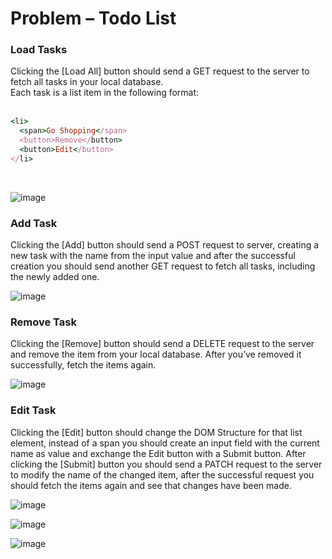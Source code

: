 # Problem – Todo List

<h3>Load Tasks</h3>
Clicking the [Load All] button should send a GET request to the server to fetch all tasks in your local database.</br>
Each task is a list item in the following format:</br>
</br>

```ruby
<li>
  <span>Go Shopping</span>
  <button>Remove</button>
  <button>Edit</button>
</li>
```
</br>

![image](https://github.com/Nedanovx/SoftUni/assets/107359038/a0b490d8-0814-44d2-bc9c-c8c307b23cf5)

<h3>Add Task</h3>
Clicking the [Add] button should send a POST request to server, creating a new task with the name from the input value and after the successful creation you should send another GET request to fetch all tasks, including the newly added one.

![image](https://github.com/Nedanovx/SoftUni/assets/107359038/a8b95d9b-38dc-46d4-bb0d-8ba5dfa93d64)

<h3>Remove Task</h3>

Clicking the [Remove] button should send a DELETE request to the server and remove the item from your local database. After you’ve removed it successfully, fetch the items again.

![image](https://github.com/Nedanovx/SoftUni/assets/107359038/2a36376f-4e63-4e8c-a7e0-866363efb09e)

<h3>Edit Task</h3>

Clicking the [Edit] button should change the DOM Structure for that list element, instead of a span you should create an input field with the current name as value and exchange the Edit button with a Submit button.
After clicking the [Submit] button you should send a PATCH request to the server to modify the name of the changed item, after the successful request you should fetch the items again and see that changes have been made.

![image](https://github.com/Nedanovx/SoftUni/assets/107359038/5d9d82eb-7a49-49de-abf4-7ed5cfc8162b)

![image](https://github.com/Nedanovx/SoftUni/assets/107359038/8052897d-5c1e-4e51-9d3a-ec759a8a2cfd)

![image](https://github.com/Nedanovx/SoftUni/assets/107359038/d811ae0f-871e-4c36-831f-e7b136456ec3)




